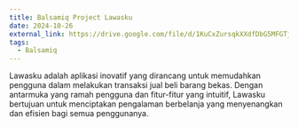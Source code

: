 ```yaml
---
title: Balsamiq Project Lawasku
date: 2024-10-26
external_link: https://drive.google.com/file/d/1KuCxZursqkXXdfDbG5MFGTjusOvrwEsq/view?usp=sharing
tags:
  - Balsamiq
---
```


Lawasku adalah aplikasi inovatif yang dirancang untuk memudahkan pengguna dalam melakukan transaksi jual beli barang bekas. Dengan antarmuka yang ramah pengguna dan fitur-fitur yang intuitif, Lawasku bertujuan untuk menciptakan pengalaman berbelanja yang menyenangkan dan efisien bagi semua penggunanya.

<!--more-->
